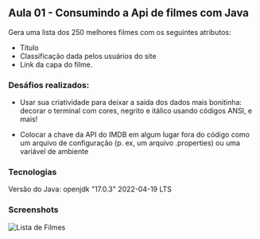 
## Aula 01 -  Consumindo a Api  de filmes com Java 

Gera uma lista dos 250 melhores filmes  com  os seguintes atributos:
  
- Título
- Classificação dada pelos usuários do site
- Link da capa do filme.

### Desáfios realizados:
- Usar sua criatividade para deixar a saída dos dados mais bonitinha: decorar o terminal com cores, negrito e itálico usando códigos ANSI, e mais!

- Colocar a chave da API do IMDB em algum lugar fora do código como um arquivo de configuração (p. ex, um arquivo .properties) ou uma variável de ambiente


### Tecnologias
Versão do Java: openjdk "17.0.3" 2022-04-19 LTS


### Screenshots

![Lista de Filmes ](https://github.com/JorgeMeireles95/ImersaoJava/blob/aula-01/Lista%20de%20filmes%20gerada.PNG)

